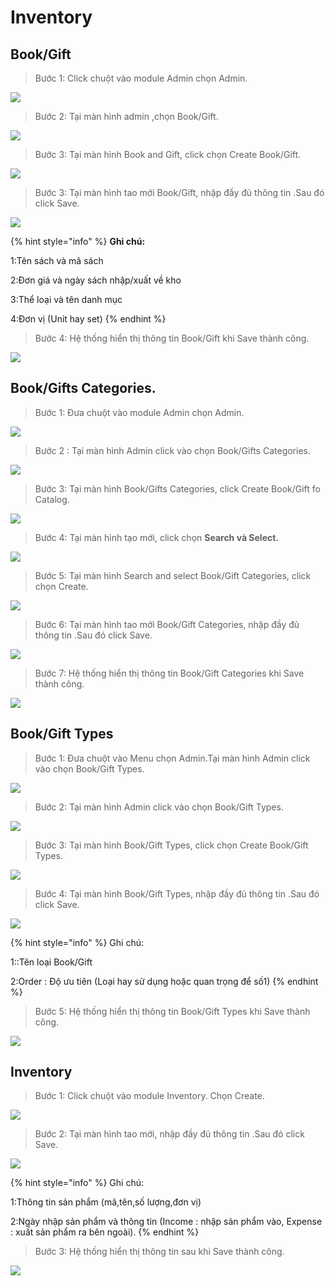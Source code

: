 # Inventory

## Book/Gift

> Bước 1: Click chuột vào module Admin chọn Admin.

![](../.gitbook/assets/book1.png)

> Bước 2: Tại màn hình admin ,chọn Book/Gift.

![](../.gitbook/assets/book2.png)

> Bước 3: Tại màn hình Book and Gift, click chọn Create Book/Gift.

![](../.gitbook/assets/book3.png)

> Bước 3: Tại màn hình tao mới Book/Gift, nhập đầy đủ thông tin .Sau đó click Save.

![](../.gitbook/assets/book4.png)

{% hint style="info" %}
**Ghi chú:**

1:Tên sách và mã sách

2:Đơn giá và ngày sách nhập/xuất về kho

3:Thể loại và tên danh mục

4:Đơn vị \(Unit hay set\)
{% endhint %}

> Bước 4: Hệ thống hiển thị thông tin Book/Gift khi Save thành công.

![](../.gitbook/assets/book5.png)

## Book/Gifts Categories.

> Bước 1: Đưa chuột vào module Admin chọn Admin.

![](../.gitbook/assets/book1.png)

> Bước 2 : Tại màn hình Admin click vào chọn Book/Gifts Categories.

![](../.gitbook/assets/gift2.png)

> Bước 3: Tại màn hình Book/Gifts Categories, click Create Book/Gift fo Catalog.

![](../.gitbook/assets/gift3.png)

> Bước 4: Tại màn hình tạo mới, click chọn **Search và Select.**

![](../.gitbook/assets/gift4.png)

> Bước 5: Tại màn hình Search and select Book/Gift Categories, click chọn Create.

![](../.gitbook/assets/gift7.png)

> Bước 6: Tại màn hình tao mới Book/Gift Categories, nhập đầy đủ thông tin .Sau đó click Save.

![](../.gitbook/assets/gift5.PNG)

> Bước 7: Hệ thống hiển thị thông tin Book/Gift Categories khi Save thành công.

![](../.gitbook/assets/gift6.PNG)

## Book/Gift Types

> Bước 1: Đưa chuột vào Menu chọn Admin.Tại màn hình Admin click vào chọn Book/Gift Types.

![](../.gitbook/assets/book1%20%281%29.png)

> Bước 2: Tại màn hình Admin click vào chọn Book/Gift Types.

![](../.gitbook/assets/type3.png)

> Bước 3: Tại màn hình Book/Gift Types, click chọn Create Book/Gift Types.

![](../.gitbook/assets/type4.png)

> Bước 4: Tại màn hình Book/Gift Types, nhập đầy đủ thông tin .Sau đó click Save.

![](../.gitbook/assets/type5.png)

{% hint style="info" %}
Ghi chú:

1::Tên loại Book/Gift 

2:Order : Độ ưu tiên \(Loại hay sử dụng hoặc quan trọng để số1\)
{% endhint %}

> Bước 5: Hệ thống hiển thị thông tin Book/Gift Types khi Save thành công.

![](../.gitbook/assets/type1.png)

## Inventory

> Bước 1: Click chuột vào module Inventory. Chọn Create.

![](../.gitbook/assets/inven1.png)

> Bước 2: Tại màn hình tao mới, nhập đầy đủ thông tin .Sau đó click Save.

![](../.gitbook/assets/inven2.png)

{% hint style="info" %}
Ghi chú:

1:Thông tin sản phẩm \(mã,tên,số lượng,đơn vị\)

2:Ngày nhập sản phẩm và thông tin \(Income : nhập sản phẩm vào, Expense : xuất sản phẩm ra bên ngoài\).
{% endhint %}

> Bước 3: Hệ thống hiển thị thông tin sau khi Save thành công.

![](../.gitbook/assets/image%20%2813%29.png)

